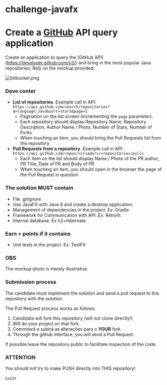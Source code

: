 # challenge-javafx

# Create a [GitHub](https://github.com) API query application #

Create an application to query the [GitHub API] (https://developer.github.com/v3/) and bring in the most popular Java repositories. Rely on the mockup provided:

![bitbucket.png](https://bitbucket.org/repo/bApLBb/images/1070562783-bitbucket.png)
### **Deve conter** ###

- __List of repositories__. Example call in API: `https://api.github.com/search/repositories?q=language:Java&sort=stars&page=1`
  * Pagination on the list screen (incrementing the `page` parameter).
  * Each repository should display Repository Name, Repository Description, Author Name / Photo, Number of Stars, Number of Forks
  * When touching an item, you should bring the Pull Requests list from the repository
- __Pull Requests from a repository__. Example call in API: `https://api.github.com/repos/<criador>/<repositório>/pulls`
  * Each item on the list should display Name / Photo of the PR author, PR Title, Date of PR and Body of PR
  * When touching an item, you should open in the browser the page of the Pull Request in question

### **The solution MUST contain** ##

* File .gitignore
* Use JavaFX with Java 8 and create a desktop application.
* Management of dependencies in the project. Ex: Gradle
* Framework for Communication with API. Ex:  Retrofit
* Internal database. Ex h2+hibernate

### **Earn + points if it contains** ###

* Unit tests in the project. Ex: TestFX

### **OBS** ###

The mockup photo is merely illustrative.
 

### **Submission process** ###

The candidate must implement the solution and send a pull request to this repository with the solution.

The Pull Request process works as follows:

1. Candidate will fork this repository (will not clone directly!)
2. Will do your project on that fork.
3. Commitará e subirá as alterações para o __YOUR__ fork.
4. Through the github interface, you will send a Pull Request.

If possible leave the repository public to facilitate inspection of the code.

### **ATTENTION** ###

You should not try to make PUSH directly into THIS repository!

cccrr
